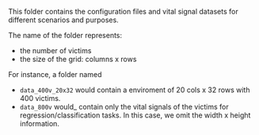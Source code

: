 This folder contains the configuration files and vital signal datasets for different scenarios and purposes.

The name of the folder represents:  
- the number of victims
- the size of the grid: columns x rows 

For instance, a folder named
* `data_400v_20x32` would contain a enviroment of 20 cols x 32 rows with 400 victims.
* `data_800v` would_ contain only the vital signals of the victims for regression/classification tasks. In this case, we omit the width x height information.
